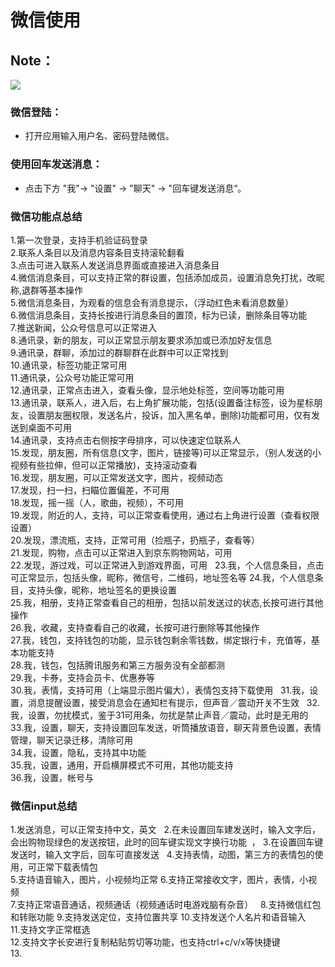 # 微信使用
## Note：  

![](https://github.com/openthos/community-analysis/blob/master/pic/using-instractions-pic/qq.png)

### 微信登陆：  
- 打开应用输入用户名、密码登陆微信。

### 使用回车发送消息：  
- 点击下方 "我"-> "设置" -> "聊天" -> "回车键发送消息“。

### 微信功能点总结  
  1.第一次登录，支持手机验证码登录  
  2.联系人条目以及消息内容条目支持滚轮翻看  
  3.点击可进入联系人发送消息界面或直接进入消息条目  
  4.微信消息条目，可以支持正常的群设置，包括添加成员，设置消息免打扰，改昵称,退群等基本操作  
  5.微信消息条目，为观看的信息会有消息提示，（浮动红色未看消息数量）  
  6.微信消息条目，支持长按进行消息条目的置顶，标为已读，删除条目等功能  
  7.推送新闻，公众号信息可以正常进入  
  8.通讯录，新的朋友，可以正常显示朋友要求添加或已添加好友信息  
  9.通讯录，群聊，添加过的群聊群在此群中可以正常找到  
  10.通讯录，标签功能正常可用  
  11.通讯录，公众号功能正常可用  
  12.通讯录，正常点击进入，查看头像，显示地处标签，空间等功能可用  
  13.通讯录，联系人，进入后，右上角扩展功能，包括(设置备注标签，设为星标朋友，设置朋友圈权限，发送名片，投诉，加入黑名单，删除)功能都可用，仅有发送到桌面不可用  
  14.通讯录，支持点击右侧按字母排序，可以快速定位联系人  
  15.发现，朋友圈，所有信息(文字，图片，链接等)可以正常显示，（别人发送的小视频有些拉伸，但可以正常播放)，支持滚动查看  
  16.发现，朋友圈，可以正常发送文字，图片，视频动态  
  17.发现，扫一扫，扫瞄位置偏差，不可用  
  18.发现，摇一摇（人，歌曲，视频），不可用  
  19.发现，附近的人，支持，可以正常查看使用，通过右上角进行设置（查看权限设置）  
  20.发现，漂流瓶，支持，正常可用（捡瓶子，扔瓶子，查看等）  
  21.发现，购物，点击可以正常进入到京东购物网站，可用  
  22.发现，游过戏，可以正常进入到游戏界面，可用  
  23.我，个人信息条目，点击可正常显示，包括头像，昵称，微信号，二维码，地址签名等 
  24.我，个人信息条目，支持头像，昵称，地址签名的更换设置  
  25.我，相册，支持正常查看自己的相册，包括以前发送过的状态,长按可进行其他操作  
  26.我，收藏，支持查看自己的收藏，长按可进行删除等其他操作  
  27.我，钱包，支持钱包的功能，显示钱包剩余零钱数，绑定银行卡，充值等，基本功能支持  
  28.我，钱包，包括腾讯服务和第三方服务没有全部都测  
  29.我，卡券，支持会员卡、优惠券等  
  30.我，表情，支持可用（上端显示图片偏大），表情包支持下载使用  
  31.我，设置，消息提醒设置，接受消息会在通知栏有提示，但声音／震动开关不生效  
  32.我，设置，勿扰模式，鉴于31可用条，勿扰是禁止声音／震动，此时是无用的  
  33.我，设置，聊天，支持设置回车发送，听筒播放语音，聊天背景色设置，表情管理，聊天记录迁移，清除可用  
  34.我，设置，隐私，支持其中功能  
  35.我，设置，通用，开启横屏模式不可用，其他功能支持  
  36.我，设置，帐号与
  
### 微信input总结
  1.发送消息，可以正常支持中文，英文  
  2.在未设置回车建发送时，输入文字后，会出购物现绿色的发送按钮，此时的回车键实现文字换行功能  ，
  3.在设置回车键发送时，输入文字后，回车可直接发送  
  4.支持表情，动图，第三方的表情包的使用，可正常下载表情包  
  5.支持语音输入，图片，小视频均正常
  6.支持正常接收文字，图片，表情，小视频  
  7.支持正常语音通话，视频通话（视频通话时电游戏脑有杂音）  
  8.支持微信红包和转账功能 
  9.支持发送定位，支持位置共享 
  10.支持发送个人名片和语音输入  
  11.支持文字正常框选  
  12.支持文字长安进行复制粘贴剪切等功能，也支持ctrl+c/v/x等快捷键  
  13.
